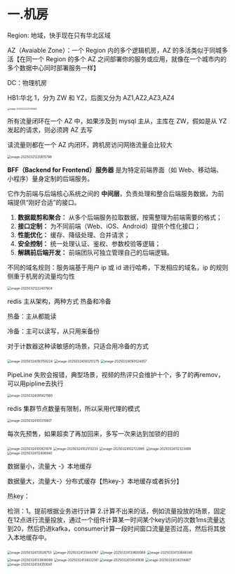 

# 一.机房

Region: 地域，快手现在只有华北区域

AZ（Avaiable Zone）：一个 Region 内的多个逻辑机房，AZ 的多活类似于同城多活【在同一个 Region 的多个 AZ 之间部署你的服务或应用，就像在一个城市内的多个数据中心同时部署服务一样】

DC：物理机房

HB1:华北 1，分为 ZW 和 YZ，后面又分为 AZ1,AZ2,AZ3,AZ4

<img src="/Users/moon/Library/Application Support/typora-user-images/image-20250321220318466.png" alt="image-20250321220318466" style="zoom: 33%;" />



所有流量闭环在一个 AZ 中，如果涉及到 mysql 主从，主库在 ZW，假如是从 YZ 发起的请求，则必须跨 AZ 去写

读流量则都在一个 AZ 内闭环，跨机房访问网络流量会比较大



<img src="/Users/moon/Library/Application Support/typora-user-images/image-20250321220615799.png" alt="image-20250321220615799" style="zoom: 50%;" />



**BFF（Backend for Frontend）服务器** 是为特定前端界面（如 Web、移动端、小程序）量身定制的后端服务。

它作为前端与后端核心系统之间的 **中间层**，负责处理和整合后端服务数据，为前端提供“刚好合适”的接口。

1. **数据裁剪和聚合：** 从多个后端服务拉取数据，按需整理为前端需要的格式；
2. **接口定制：** 为不同前端（Web、iOS、Android）提供个性化接口；
3. **性能优化：** 缓存、降级处理、合并请求；
4. **安全控制：** 统一处理认证、鉴权、参数校验等逻辑；
5. **解耦前后端开发：** 前端团队可独立管理自己的后端逻辑。



不同的域名规则：服务端基于用户 ip 或 id 进行哈希，下发相应的域名，ip 的规则侧重于机房的流量均匀性

<img src="/Users/moon/Library/Application Support/typora-user-images/image-20250321222407604.png" alt="image-20250321222407604" style="zoom:50%;" />



redis 主从架构，两种方式 热备和冷备

热备：主从都能读

冷备：主可以读写，从只用来备份

对于计数器这种读敏感的场景，只适合用冷备的方式



<img src="/Users/moon/Library/Application Support/typora-user-images/image-20250324093159224.png" alt="image-20250324093159224" style="zoom:50%;" />





<img src="/Users/moon/Library/Application Support/typora-user-images/image-20250324093251275.png" alt="image-20250324093251275" style="zoom:50%;" />

<img src="/Users/moon/Library/Application Support/typora-user-images/image-20250324093524457.png" alt="image-20250324093524457" style="zoom:50%;" />

PipeLine 失败会报错，典型场景，视频的热评只会维护十个，多了的再remov，可以用pipline去执行





<img src="/Users/moon/Library/Application Support/typora-user-images/image-20250324095421560.png" alt="image-20250324095421560" style="zoom:50%;" />

redis 集群节点数量有限制，所以采用代理的模式





<img src="/Users/moon/Library/Application Support/typora-user-images/image-20250324100315807.png" alt="image-20250324100315807" style="zoom:50%;" />

每次先预售，如果超卖了再加回来，多写一次来达到加锁的目的

<img src="/Users/moon/Library/Application Support/typora-user-images/image-20250324100821879.png" alt="image-20250324100821879" style="zoom:50%;" />



<img src="/Users/moon/Library/Application Support/typora-user-images/image-20250324102513233.png" alt="image-20250324102513233" style="zoom:50%;" />





<img src="/Users/moon/Library/Application Support/typora-user-images/image-20250324102722895.png" alt="image-20250324102722895" style="zoom:50%;" />

<img src="/Users/moon/Library/Application Support/typora-user-images/image-20250324112323499.png" alt="image-20250324112323499" style="zoom:50%;" />

<img src="/Users/moon/Library/Application Support/typora-user-images/image-20250324112406940.png" alt="image-20250324112406940" style="zoom:50%;" />



数据量小，流量大 -》本地缓存

数据量大，流量大-〉分布式缓存【热key-》本地缓存或者拆分】

热key：

检测：1。提前根据业务进行计算 2.计算不出来的话，例如流量投放的场景，固定在12点进行流量投放，通过一个组件计算某一时间某个key访问的次数1ms流量达到20，然后扔进kafka，consumer计算一段时间窗口流量是否过高，然后将其放入本地缓存中。

<img src="/Users/moon/Library/Application Support/typora-user-images/image-20250324113026753.png" alt="image-20250324113026753" style="zoom:50%;" />



<img src="/Users/moon/Library/Application Support/typora-user-images/image-20250324133444767.png" alt="image-20250324133444767" style="zoom:50%;" />



<img src="/Users/moon/Library/Application Support/typora-user-images/image-20250324133600069.png" alt="image-20250324133600069" style="zoom:50%;" />

<img src="/Users/moon/Library/Application Support/typora-user-images/image-20250324133648345.png" alt="image-20250324133648345" style="zoom:50%;" />

<img src="/Users/moon/Library/Application Support/typora-user-images/image-20250324133936089.png" alt="image-20250324133936089" style="zoom:50%;" />

<img src="/Users/moon/Library/Application Support/typora-user-images/image-20250324134022141.png" alt="image-20250324134022141" style="zoom:50%;" />

<img src="/Users/moon/Library/Application Support/typora-user-images/image-20250324134141936.png" alt="image-20250324134141936" style="zoom:50%;" />



<img src="/Users/moon/Library/Application Support/typora-user-images/image-20250324134259467.png" alt="image-20250324134259467" style="zoom:50%;" />

<img src="/Users/moon/Library/Application Support/typora-user-images/image-20250324134353041.png" alt="image-20250324134353041" style="zoom:50%;" />
